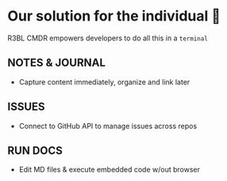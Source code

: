 # Our solution for the individual 🙋

R3BL CMDR empowers developers to do all this in a `terminal`

## NOTES & JOURNAL
  - Capture content immediately, organize and link later

## ISSUES
  - Connect to GitHub API to manage issues across repos

## RUN DOCS
  - Edit MD files & execute embedded code w/out browser
